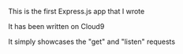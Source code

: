 This is the first Express.js app that I wrote

It has been written on Cloud9

It simply showcases the "get" and "listen" requests
